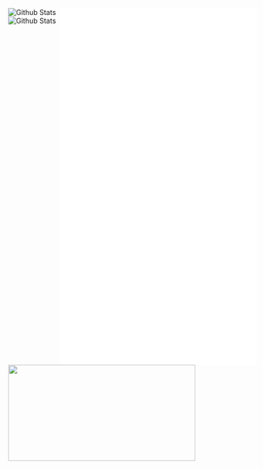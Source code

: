 <img src="/github-metrics.svg" alt="Metrics" width="400" align="right">

  <a href="https://discord.com/users/1133976190709940345">
    <img
      width="380"
      height="195"
      align="left"
      src="https://lanyard.cnrad.dev/api/1133976190709940345?bg=FFFFFF00&animated=true&idleMessage=Code%20is%20poetry;%20open%20source%20is%20the%20art%20of%20sharing%20it."
    />
    </a>
  </a>

<img src="https://github-readme-stats.vercel.app/api?username=horanmustaplot&show_icons=true&theme=transparent" alt="Github Stats" style="vertical-align:top" width="400">

<img src="https://github-readme-stats.vercel.app/api/wakatime?username=horanmustaplot&show_icons=true&theme=transparent" alt="Github Stats" style="vertical-align:top" width="400">

